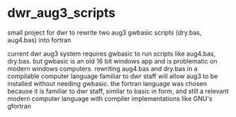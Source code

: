 # dwr_aug3_scripts
small project for dwr to rewrite two aug3 gwbasic scripts (dry.bas, aug4.bas) into fortran

current dwr aug3 system requires gwbasic to run scripts like aug4.bas, dry.bas.  but gwbasic is an old 16 bit windows app and is problematic on modern windows computers.  rewriting aug4.bas and dry.bas in a compilable computer language familiar to dwr staff will allow aug3 to be installed without needing gwbasic.
the fortran language was chosen because it is familiar to dwr staff, similar to basic in form, and still a relevant modern computer language with compiler implementations like GNU's gfortran


